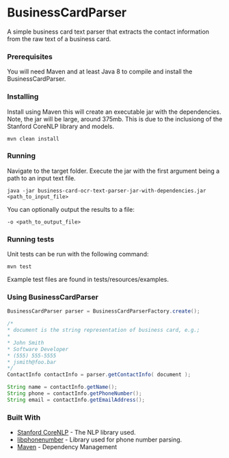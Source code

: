 # BusinessCardParser

A simple business card text parser that extracts the contact information from the raw text of a business card.

### Prerequisites

You will need Maven and at least Java 8 to compile and install the BusinessCardParser.

### Installing

Install using Maven this will create an executable jar with the dependencies.  Note, the jar will be large, around 375mb.  This is due to the inclusiong of the Stanford CoreNLP library and models.

```
mvn clean install
```

### Running

Navigate to the target folder.  Execute the jar with the first argument being a path to an input text file.

```
java -jar business-card-ocr-text-parser-jar-with-dependencies.jar <path_to_input_file>
```

You can optionally output the results to a file:

```
-o <path_to_output_file>
```

### Running tests

Unit tests can be run with the following command:

```
mvn test
```

Example test files are found in tests/resources/examples.

### Using BusinessCardParser

```java
BusinessCardParser parser = BusinessCardParserFactory.create();

/*
* document is the string representation of business card, e.g.; 
*
* John Smith
* Software Developer
* (555) 555-5555
* jsmith@foo.bar
*/
ContactInfo contactInfo = parser.getContactInfo( document );

String name = contactInfo.getName();
String phone = contactInfo.getPhoneNumber();
String email = contactInfo.getEmailAddress();
```

### Built With

* [Stanford CoreNLP](https://stanfordnlp.github.io/CoreNLP/) - The NLP library used.
* [libphonenumber](https://github.com/googlei18n/libphonenumber) - Library used for phone number parsing.
* [Maven](https://maven.apache.org/) - Dependency Management